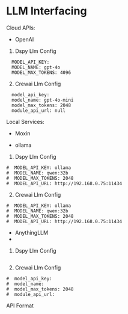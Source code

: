 # LLM Interfacing

Cloud APIs:

- OpenAI
1. Dspy Llm Config
~~~
  MODEL_API_KEY:
  MODEL_NAME: gpt-4o
  MODEL_MAX_TOKENS: 4096
~~~

2. Crewai Llm Config
~~~
  model_api_key:    
  model_name: gpt-4o-mini
  model_max_tokens: 2048
  module_api_url: null
~~~


Local Services: 

- Moxin


- ollama
1. Dspy Llm Config
~~~
#  MODEL_API_KEY: ollama
#  MODEL_NAME: qwen:32b
#  MODEL_MAX_TOKENS: 2048
#  MODEL_API_URL: http://192.168.0.75:11434
~~~

2. Crewai Llm Config
~~~
#  MODEL_API_KEY: ollama
#  MODEL_NAME: qwen:32b
#  MODEL_MAX_TOKENS: 2048
#  MODEL_API_URL: http://192.168.0.75:11434
~~~
- AnythingLLM
- 
1. Dspy Llm Config
~~~

~~~
2. Crewai Llm Config
~~~
#  model_api_key:
#  model_name: 
#  model_max_tokens: 2048
#  module_api_url: 
~~~


API Format

